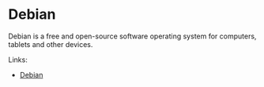 # Debian

Debian is a free and open-source software operating system for computers, tablets and other devices.

Links:

- [Debian](https://debian.org)
